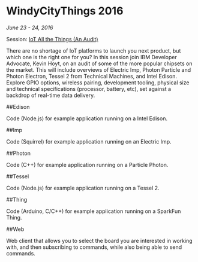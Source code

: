 # WindyCityThings 2016

*June 23 - 24, 2016*

Session: [IoT All the Things (An Audit)](https://windycitythings.com/schedule/#iot-all-the-things-an-audit)

There are no shortage of IoT platforms to launch you next product, but which one is the right one for you? In this session join IBM Developer Advocate, Kevin Hoyt, on an audit of some of the more popular chipsets on the market. This will include overviews of Electric Imp, Photon Particle and Photon Electron, Tessel 2 from Technical Machines, and Intel Edison. Explore GPIO options, wireless pairing, development tooling, physical size and technical specifications (processor, battery, etc), set against a backdrop of real-time data delivery.

##Edison

Code (Node.js) for example application running on a Intel Edison.

##Imp

Code (Squirrel) for example application running on an Electric Imp.

##Photon

Code (C++) for example application running on a Particle Photon.

##Tessel

Code (Node.js) for example application running on a Tessel 2.

##Thing

Code (Arduino, C/C++) for example application running on a SparkFun Thing.

##Web

Web client that allows you to select the board you are interested in working with, and then subscribing to commands, while also being able to send commands.
